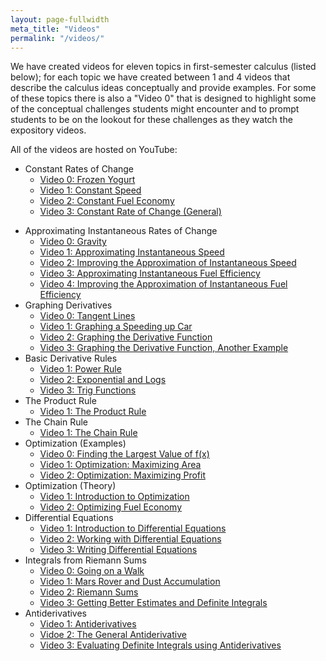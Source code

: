 ```yaml
---
layout: page-fullwidth
meta_title: "Videos"
permalink: "/videos/"
---
```


We have created videos for eleven topics in first-semester calculus (listed below); for each topic we have created between 1 and 4 videos that describe the calculus ideas conceptually and provide examples. For some of these topics there is also a "Video 0" that is designed to highlight some of the conceptual challenges students might encounter and to prompt students to be on the lookout for these challenges as they watch the expository videos.

All of the videos are hosted on YouTube:

* Constant Rates of Change
  - [Video 0: Frozen Yogurt](https://youtu.be/JZ-t9EGKcuU)
  - [Video 1: Constant Speed](https://youtu.be/ZMU9HkN2yQo)
  - [Video 2: Constant Fuel Economy](https://youtu.be/UMlntmqvswU)
  - [Video 3: Constant Rate of Change (General)](https://youtu.be/sYFaTiio3rI)
- Approximating Instantaneous Rates of Change
  - [Video 0: Gravity](https://youtu.be/12PJ5gz-7sA)
  - [Video 1: Approximating Instantaneous Speed](https://youtu.be/sXEhePVRr34)
  - [Video 2: Improving the Approximation of Instantaneous Speed](https://youtu.be/jC9VKoaQ5HA)
  - [Video 3: Approximating Instantaneous Fuel Efficiency](https://youtu.be/GbApYWJm_rk)
  - [Video 4: Improving the Approximation of Instantaneous Fuel Efficiency](https://youtu.be/YLS0GSyHweU)
- Graphing Derivatives
  - [Video 0: Tangent Lines](https://youtu.be/SyJQ8ugpSkA)
  - [Video 1: Graphing a Speeding up Car](https://www.youtube.com/watch?v=uHY0B3iPHjU)
  - [Video 2: Graphing the Derivative Function](https://www.youtube.com/watch?v=n-3KsId0Km0)
  - [Video 3: Graphing the Derivative Function, Another Example](https://www.youtube.com/watch?v=ZbeQ2qtTRNo)
- Basic Derivative Rules
  - [Video 1: Power Rule](https://www.youtube.com/watch?v=ZVkWzLIk9cw)
  - [Video 2: Exponential and Logs](https://www.youtube.com/watch?v=ZeW4rltctg4)
  - [Video 3: Trig Functions](https://www.youtube.com/edit?o=U&video_id=mPeRk6nXZcs)
- The Product Rule
  - [Video 1: The Product Rule](https://www.youtube.com/edit?o=U&video_id=MQFGdX8PU2M)
- The Chain Rule
  - [Video 1: The Chain Rule](https://www.youtube.com/watch?v=HBq68-ptX78)
- Optimization (Examples)
  - [Video 0: Finding the Largest Value of f(x)](https://youtu.be/9b4qpdA5nVY)
  - [Video 1: Optimization: Maximizing Area](https://www.youtube.com/watch?v=U4xUxJgMeMg)
  - [Video 2: Optimization: Maximizing Profit](https://www.youtube.com/watch?v=flMzvtv3mXs)
- Optimization (Theory)
  - [Video 1: Introduction to Optimization](https://www.youtube.com/edit?o=U&video_id=Lfu8f1J-CIk)
  - [Video 2: Optimizing Fuel Economy](https://www.youtube.com/edit?o=U&video_id=vFKqnTff_Pw)
- Differential Equations
  - [Video 1: Introduction to Differential Equations](https://www.youtube.com/edit?o=U&video_id=6Vg70_zocnw)
  - [Video 2: Working with Differential Equations](https://www.youtube.com/edit?o=U&video_id=CRmqcgOhYfY)
  - [Video 3: Writing Differential Equations](https://www.youtube.com/edit?o=U&video_id=ugXcOWievXA)
- Integrals from Riemann Sums
  - [Video 0: Going on a Walk](https://youtu.be/bVlMLzEs6Uw)
  - [Video 1: Mars Rover and Dust Accumulation](https://www.youtube.com/watch?v=sRqf-o4k46w)
  - [Video 2: Riemann Sums](https://www.youtube.com/watch?v=PjOWOuD28Ng)
  - [Video 3: Getting Better Estimates and Definite Integrals](https://www.youtube.com/watch?v=bTKGP2md0iM)
- Antiderivatives
  - [Video 1: Antiderivatives](https://www.youtube.com/watch?v=VBALr2ggcR0)
  - [Vidoe 2: The General Antiderivative](https://www.youtube.com/watch?v=Up7dxYfTYVE)
  - [Video 3: Evaluating Definite Integrals using Antiderivatives](https://www.youtube.com/watch?v=0amPPufnuok)
